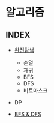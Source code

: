 # 알고리즘

## INDEX
- [완전탐색](완전탐색.md)
  - 순열
  - 재귀
  - BFS
  - DFS
  - 비트마스크
 
- DP
- [BFS & DFS](DFS&BFS.swift)
